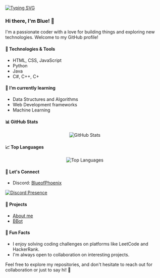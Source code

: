 [![Typing SVG](https://readme-typing-svg.demolab.com?font=Fira+Code&pause=1000&vCenter=true&random=false&width=435&lines=Hey+i+am+BlueofPhoenix;My+favorite+Coding+Language+is+Python;my+favorite+Game+is+Minecraft;my+favorite+Hobby+is+Coding;Who+inspired+me+to+Code%3F;Maxim%2C+ByteSyntax%2C+Norisk+and+Daskomiko;The+Languages+i+can+Programm+%3A;HTML%2C+CSS%2C+JavaScript%2C+Python%2C+Java%2C+C%23%2C+C%2B%2B%2C+C%2B)](https://git.io/typing-svg)

### Hi there, I'm Blue! 👋

I'm a passionate coder with a love for building things and exploring new technologies. Welcome to my GitHub profile!

#### 🔧 Technologies & Tools
- HTML, CSS, JavaScript
- Python
- Java
- C#, C++, C+

#### 🌱 I’m currently learning
- Data Structures and Algorithms
- Web Development frameworks
- Machine Learning

#### 📊 GitHub Stats
<div align="center">
  <img src="https://github-readme-stats.vercel.app/api?username=BlueofPhoenix&show_icons=true&count_private=true&theme=tokyonight" alt="GitHub Stats" />
</div>

#### 📈 Top Languages
<div align="center">
  <img src="https://github-readme-stats.vercel.app/api/top-langs/?username=BlueofPhoenix&layout=compact&theme=tokyonight" alt="Top Languages" />
</div>

#### 🤝 Let's Connect
- Discord: [BlueofPhoenix](https://discord.com/users/1163562508976660573)


[![Discord Presence](https://lanyard.cnrad.dev/api/1121889187440889897)](https://discord.com/users/1163562508976660573)


#### 🚀 Projects
- [About me](https://github.com/BlueofPhoenix/me)
- [BBot](https://github.com/BlueofPhoenix/bbot)

#### 🎉 Fun Facts
- I enjoy solving coding challenges on platforms like LeetCode and HackerRank.
- I'm always open to collaboration on interesting projects.

Feel free to explore my repositories, and don't hesitate to reach out for collaboration or just to say hi! 🚀
